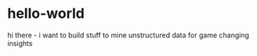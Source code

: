 # hello-world

hi there - i want to build stuff to mine unstructured data for game changing insights
